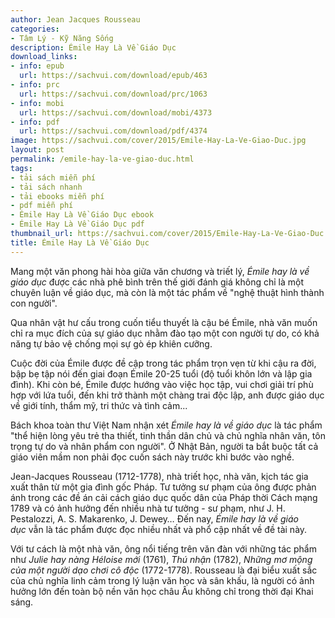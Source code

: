 ```yaml
---
author: Jean Jacques Rousseau
categories:
- Tâm Lý - Kỹ Năng Sống
description: Émile Hay Là Về Giáo Dục
download_links:
- info: epub
  url: https://sachvui.com/download/epub/463
- info: prc
  url: https://sachvui.com/download/prc/1063
- info: mobi
  url: https://sachvui.com/download/mobi/4373
- info: pdf
  url: https://sachvui.com/download/pdf/4374
image: https://sachvui.com/cover/2015/Emile-Hay-La-Ve-Giao-Duc.jpg
layout: post
permalink: /emile-hay-la-ve-giao-duc.html
tags:
- tải sách miễn phí
- tải sách nhanh
- tải ebooks miễn phí
- pdf miễn phí
- Émile Hay Là Về Giáo Dục ebook
- Émile Hay Là Về Giáo Dục pdf
thumbnail_url: https://sachvui.com/cover/2015/Emile-Hay-La-Ve-Giao-Duc.jpg
title: Émile Hay Là Về Giáo Dục
---
```


 <div class="item-desc text-justify"> <p>Mang một văn phong hài hòa giữa văn chương và triết lý, <em>Émile hay là về giáo dục </em>được các nhà phê bình trên thế giới đánh giá không chỉ là một chuyên luận về giáo dục, mà còn là một tác phẩm về "nghệ thuật hình thành con người".</p><p>Qua nhân vật hư cấu trong cuốn tiểu thuyết là cậu bé Émile, nhà văn muốn chỉ ra mục đích của sự giáo dục nhằm đào tạo một con người tự do, có khả năng tự bảo vệ chống mọi sự gò ép khiên cưỡng.</p><p>Cuộc đời của Émile được đề cập trong tác phẩm trọn vẹn từ khi cậu ra đời, bập bẹ tập nói đến giai đoạn Émile 20-25 tuổi (độ tuổi khôn lớn và lập gia đình). Khi còn bé, Émile được hướng vào việc học tập, vui chơi giải trí phù hợp với lứa tuổi, đến khi trở thành một chàng trai độc lập, anh được giáo dục về giới tính, thẩm mỹ, tri thức và tình cảm...</p><p>Bách khoa toàn thư Việt Nam nhận xét <em>Émile hay là về giáo dục</em> là tác phẩm "thể hiện lòng yêu trẻ tha thiết, tinh thần dân chủ và chủ nghĩa nhân văn, tôn trọng tự do và nhân phẩm con người". Ở Nhật Bản, người ta bắt buộc tất cả giáo viên mầm non phải đọc cuốn sách này trước khi bước vào nghề.</p><p>Jean-Jacques Rousseau (1712-1778), nhà triết học, nhà văn, kịch tác gia xuất thân từ một gia đình gốc Pháp. Tư tưởng sư phạm của ông được phản ánh trong các đề án cải cách giáo dục quốc dân của Pháp thời Cách mạng 1789 và có ảnh hưởng đến nhiều nhà tư tưởng - sư phạm, như J. H. Pestalozzi, A. S. Makarenko, J. Dewey… Đến nay, <em>Émile hay là về giáo dục </em>vẫn là tác phẩm được đọc nhiều nhất và phổ cập nhất về đề tài này.</p><p>Với tư cách là một nhà văn, ông nổi tiếng trên văn đàn với những tác phẩm như <em>Julie hay nàng Héloise mới</em> (1761), <em>Thú nhận</em> (1782), <em>Những mơ mộng của một người dạo chơi cô độc</em> (1772-1778). Rousseau là đại biểu xuất sắc của chủ nghĩa linh cảm trong lý luận văn học và sân khấu, là người có ảnh hưởng lớn đến toàn bộ nền văn học châu Âu không chỉ trong thời đại Khai sáng.</p> </div>